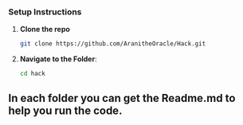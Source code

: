
### Setup Instructions

1. **Clone the repo**
    ```bash
    git clone https://github.com/AranitheOracle/Hack.git
    ```


1. **Navigate to the Folder**:
   ```bash
   cd hack
    ```

## In each folder you can get the Readme.md to help you run the code.